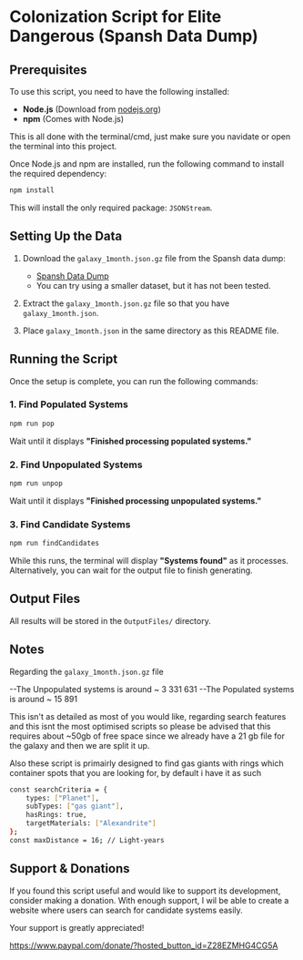 # Colonization Script for Elite Dangerous (Spansh Data Dump)

## Prerequisites

To use this script, you need to have the following installed:

- **Node.js** (Download from [nodejs.org](https://nodejs.org/))
- **npm** (Comes with Node.js)

This is all done with the terminal/cmd, just make sure you navidate or open the terminal into this project.

Once Node.js and npm are installed, run the following command to install the required dependency:

```sh
npm install
```

This will install the only required package: `JSONStream`.

## Setting Up the Data

1. Download the `galaxy_1month.json.gz` file from the Spansh data dump:

   - [Spansh Data Dump](https://www.spansh.co.uk/dumps)
   - You can try using a smaller dataset, but it has not been tested.

2. Extract the `galaxy_1month.json.gz` file so that you have `galaxy_1month.json`.

3. Place `galaxy_1month.json` in the same directory as this README file.

## Running the Script

Once the setup is complete, you can run the following commands:

### 1. Find Populated Systems

```sh
npm run pop
```

Wait until it displays **"Finished processing populated systems."**

### 2. Find Unpopulated Systems

```sh
npm run unpop
```

Wait until it displays **"Finished processing unpopulated systems."**

### 3. Find Candidate Systems

```sh
npm run findCandidates
```

While this runs, the terminal will display **"Systems found"** as it processes. Alternatively, you can wait for the output file to finish generating.

## Output Files

All results will be stored in the `OutputFiles/` directory.

## Notes

Regarding the `galaxy_1month.json.gz` file

--The Unpopulated systems is around ~ 3 331 631
--The Populated systems is around ~ 15 891

This isn't as detailed as most of you would like, regarding search features and this isnt the most optimised scripts so please be advised that this requires about ~50gb of free space since we already have a 21 gb file for the galaxy and then we are split it up.

Also these script is primairly designed to find gas giants with rings which container spots that you are looking for, by default i have it as such

```sh
const searchCriteria = {
    types: ["Planet"],
    subTypes: ["gas giant"],
    hasRings: true,
    targetMaterials: ["Alexandrite"]
};
const maxDistance = 16; // Light-years
```

## Support & Donations

If you found this script useful and would like to support its development, consider making a donation. With enough support, I wil be able to create a website where users can search for candidate systems easily.

Your support is greatly appreciated!

https://www.paypal.com/donate/?hosted_button_id=Z28EZMHG4CG5A
